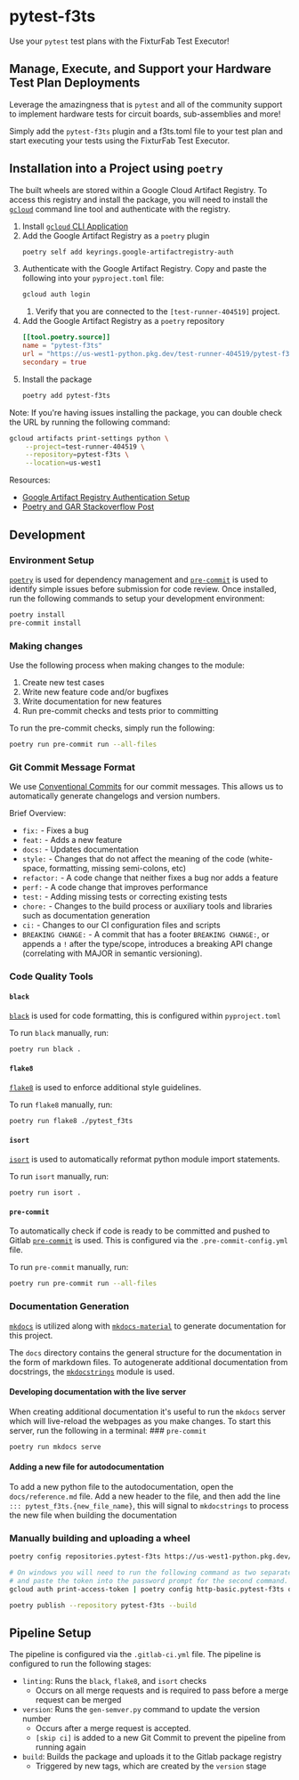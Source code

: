 # pytest-f3ts

Use your `pytest` test plans with the FixturFab Test Executor!

## Manage, Execute, and Support your Hardware Test Plan Deployments

Leverage the amazingness that is `pytest` and all of the community support to
implement hardware tests for circuit boards, sub-assemblies and more!

Simply add the `pytest-f3ts` plugin and a f3ts.toml file to your test plan and
start executing your tests using the FixturFab Test Executor.

## Installation into a Project using `poetry`

The built wheels are stored within a Google Cloud Artifact Registry. To access
this registry and install the package, you will need to install the
[`gcloud`](https://cloud.google.com/sdk/docs/install) command line tool and
authenticate with the registry.

1. Install [`gcloud` CLI Application](https://cloud.google.com/sdk/docs/install)
2. Add the Google Artifact Registry as a `poetry` plugin
    ```bash
    poetry self add keyrings.google-artifactregistry-auth
    ```
3. Authenticate with the Google Artifact Registry. Copy and paste the following into your `pyproject.toml` file:
    ```bash
    gcloud auth login
    ```
   1. Verify that you are connected to the `[test-runner-404519]` project.
4. Add the Google Artifact Registry as a `poetry` repository
    ```toml
    [[tool.poetry.source]]
    name = "pytest-f3ts"
    url = "https://us-west1-python.pkg.dev/test-runner-404519/pytest-f3ts/simple/"
    secondary = true
    ```
5. Install the package
    ```bash
    poetry add pytest-f3ts
    ```

Note: If you're having issues installing the package, you can double check
the URL by running the following command:

```bash
gcloud artifacts print-settings python \
    --project=test-runner-404519 \
    --repository=pytest-f3ts \
    --location=us-west1
```

Resources:

- [Google Artifact Registry Authentication Setup](https://cloud.google.com/artifact-registry/docs/python/authentication?hl=en)
- [Poetry and GAR Stackoverflow Post](https://stackoverflow.com/questions/74106823/working-poetry-project-with-private-dependencies-inside-docker/75218763#75218763)

## Development

### Environment Setup

[`poetry`](https://python-poetry.org/) is used for dependency management and
[`pre-commit`](https://pre-commit.com/) is used to identify simple issues
before submission for code review. Once installed, run the following commands
to setup your development environment:

```bash
poetry install
pre-commit install
```

### Making changes

Use the following process when making changes to the module:

1. Create new test cases
2. Write new feature code and/or bugfixes
3. Write documentation for new features
4. Run pre-commit checks and tests prior to committing

To run the pre-commit checks, simply run the following:

```bash
poetry run pre-commit run --all-files
```

### Git Commit Message Format

We use [Conventional Commits](https://www.conventionalcommits.org/en/v1.0.0/) for our commit messages.
This allows us to automatically generate changelogs and version numbers.

Brief Overview:

* `fix:` - Fixes a bug
* `feat:` - Adds a new feature
* `docs:` - Updates documentation
* `style:` - Changes that do not affect the meaning of the code (white-space, formatting, missing semi-colons, etc)
* `refactor:` - A code change that neither fixes a bug nor adds a feature
* `perf:` - A code change that improves performance
* `test:` - Adding missing tests or correcting existing tests
* `chore:` - Changes to the build process or auxiliary tools and libraries such as documentation generation
* `ci:` - Changes to our CI configuration files and scripts
* `BREAKING CHANGE:` - A commit that has a footer `BREAKING CHANGE:`, or appends a `!` after the type/scope,
introduces a breaking API change (correlating with MAJOR in semantic versioning).

### Code Quality Tools

#### `black`

[`black`]() is used for code formatting, this is configured within `pyproject.toml`

To run `black` manually, run:

```bash
poetry run black .
```

#### `flake8`

[`flake8`](https://flake8.pycqa.org/en/latest/) is used to enforce additional
style guidelines.

To run `flake8` manually, run:

```bash
poetry run flake8 ./pytest_f3ts
```

#### `isort`

[`isort`](https://pycqa.github.io/isort/) is used to automatically reformat
python module import statements.

To run `isort` manually, run:

```bash
poetry run isort .
```


#### `pre-commit`

To automatically check if code is ready to be committed and pushed to Gitlab
[`pre-commit`](https://pre-commit.com/) is used. This is configured via the
`.pre-commit-config.yml` file.

To run `pre-commit` manually, run:

```bash
poetry run pre-commit run --all-files
```

### Documentation Generation

[`mkdocs`](https://www.mkdocs.org/) is utilized along with [`mkdocs-material`](https://github.com/squidfunk/mkdocs-material) to generate documentation for
this project.

The `docs` directory contains the general structure for the documentation in
the form of markdown files. To autogenerate additional documentation from
docstrings, the [`mkdocstrings`](https://mkdocstrings.github.io/) module is
used.

#### Developing documentation with the live server

When creating additional documentation it's useful to run the `mkdocs` server
which will live-reload the webpages as you make changes. To start this server,
run the following in a terminal: ### `pre-commit`



```bash
poetry run mkdocs serve
```

#### Adding a new file for autodocumentation

To add a new python file to the autodocumentation, open the `docs/reference.md`
file. Add a new header to the file, and then add the line
`::: pytest_f3ts.{new_file_name}`, this will signal to `mkdocstrings` to
process the new file when building the documentation


### Manually building and uploading a wheel

```bash
poetry config repositories.pytest-f3ts https://us-west1-python.pkg.dev/test-runner-404519/pytest-f3ts/

# On windows you will need to run the following command as two separate commands
# and paste the token into the password prompt for the second command.
gcloud auth print-access-token | poetry config http-basic.pytest-f3ts oauth2accesstoken

poetry publish --repository pytest-f3ts --build
```

## Pipeline Setup

The pipeline is configured via the `.gitlab-ci.yml` file. The pipeline is
configured to run the following stages:

- `linting`: Runs the `black`, `flake8`, and `isort` checks
    - Occurs on all merge requests and is required to pass before a merge
      request can be merged
- `version`: Runs the `gen-semver.py` command to update the version number
    - Occurs after a merge request is accepted.
    - `[skip ci]` is added to a new Git Commit to prevent the pipeline from
      running again
- `build`: Builds the package and uploads it to the Gitlab package registry
    - Triggered by new tags, which are created by the `version` stage
